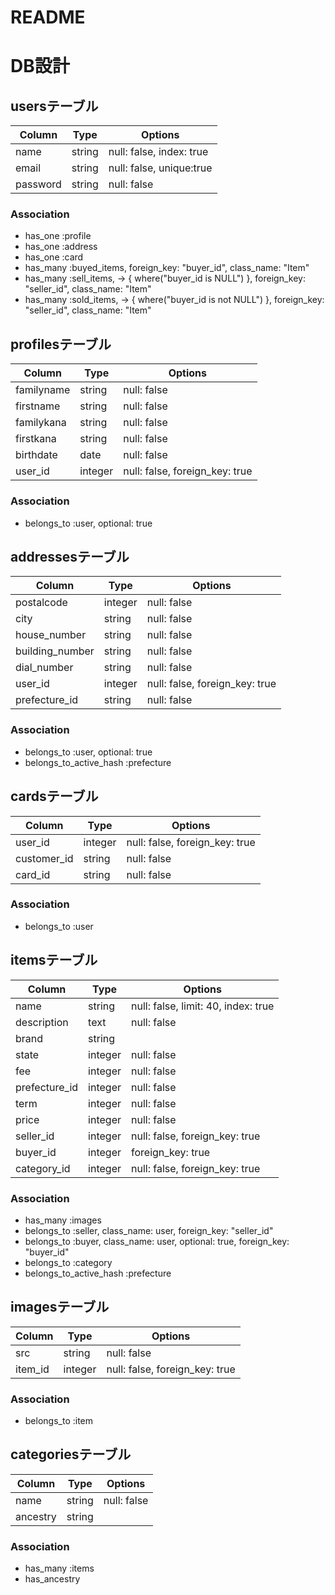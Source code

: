 # README

# DB設計

## usersテーブル
|Column|Type|Options|
|------|----|-------|
|name|string|null: false, index: true|
|email|string|null: false, unique:true|
|password|string|null: false|

### Association
- has_one :profile
- has_one :address
- has_one :card
- has_many :buyed_items, foreign_key: "buyer_id", class_name: "Item"
- has_many :sell_items, -> { where("buyer_id is NULL") }, foreign_key: "seller_id", class_name: "Item"
- has_many :sold_items, -> { where("buyer_id is not NULL") }, foreign_key: "seller_id", class_name: "Item"


## profilesテーブル
|Column|Type|Options|
|------|----|-------|
|familyname|string|null: false|
|firstname|string|null: false|
|familykana|string|null: false|
|firstkana|string|null: false|
|birthdate|date|null: false|
|user_id|integer|null: false, foreign_key: true|

### Association
- belongs_to :user, optional: true

## addressesテーブル
|Column|Type|Options|
|------|----|-------|
|postalcode|integer|null: false|
|city|string|null: false|
|house_number|string|null: false|
|building_number|string|null: false|
|dial_number|string|null: false|
|user_id|integer|null: false, foreign_key: true|
|prefecture_id|string|null: false|

### Association
- belongs_to :user, optional: true
- belongs_to_active_hash :prefecture

## cardsテーブル
|Column|Type|Options|
|------|----|-------|
|user_id|integer|null: false, foreign_key: true|
|customer_id|string|null: false|
|card_id|string|null: false|

### Association
- belongs_to :user

## itemsテーブル
|Column|Type|Options|
|------|----|-------|
|name|string|null: false, limit: 40, index: true|
|description|text|null: false|
|brand|string||
|state|integer|null: false|
|fee|integer|null: false|
|prefecture_id|integer|null: false|
|term|integer|null: false|
|price|integer|null: false|
|seller_id|integer|null: false, foreign_key: true|
|buyer_id|integer|foreign_key: true|
|category_id|integer|null: false, foreign_key: true|

### Association
- has_many :images
- belongs_to :seller, class_name: user, foreign_key: "seller_id"
- belongs_to :buyer, class_name: user, optional: true, foreign_key: "buyer_id"
- belongs_to :category
- belongs_to_active_hash :prefecture

## imagesテーブル
|Column|Type|Options|
|------|----|-------|
|src|string|null: false|
|item_id|integer|null: false, foreign_key: true|

### Association
- belongs_to :item

## categoriesテーブル
|Column|Type|Options|
|------|----|-------|
|name|string|null: false|
|ancestry|string||

### Association
- has_many :items
- has_ancestry
